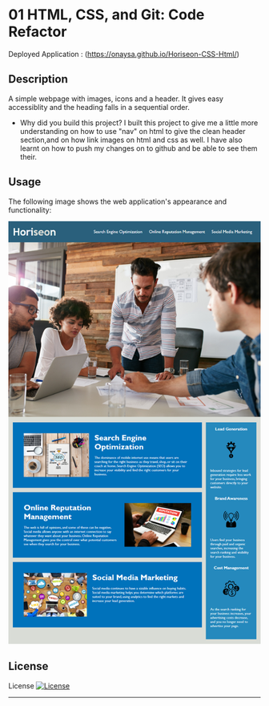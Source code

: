 # 01 HTML, CSS, and Git: Code Refactor

Deployed Application : (https://onaysa.github.io/Horiseon-CSS-Html/)

## Description
 A simple webpage with images, icons and a header. It gives easy accessiblity and the heading falls in a sequential order.

- Why did you build this project? 
I built this project to give me a little more understanding on how to use "nav" on html to give the clean header section,and on how link images on html and css as well. I have also learnt on how to push my changes on to github and be able to see them their.



## Usage

The following image shows the web application's appearance and functionality:

![challeng1](./Develop/assets/images/screenshot.png)


## License

License
[![License](https://img.shields.io/badge/License-Apache_2.0-blue.svg)](https://opensource.org/licenses/Apache-2.0)



---


